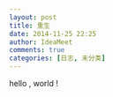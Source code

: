 ```yaml
---
layout: post
title: 重生
date: 2014-11-25 22:25
author: IdeaMeet
comments: true
categories: [日志, 未分类]
---
```

hello , world !

